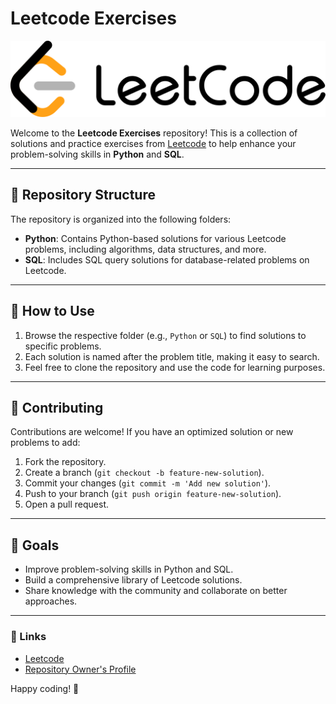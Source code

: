 # Leetcode Exercises

![Leetcode Banner](IMG/leetcode%20banner.png)

Welcome to the **Leetcode Exercises** repository! This is a collection of solutions and practice exercises from [Leetcode](https://leetcode.com/) to help enhance your problem-solving skills in **Python** and **SQL**.

---

## 📂 Repository Structure

The repository is organized into the following folders:

- **Python**: Contains Python-based solutions for various Leetcode problems, including algorithms, data structures, and more.
- **SQL**: Includes SQL query solutions for database-related problems on Leetcode.

---

## 🚀 How to Use

1. Browse the respective folder (e.g., `Python` or `SQL`) to find solutions to specific problems.
2. Each solution is named after the problem title, making it easy to search.
3. Feel free to clone the repository and use the code for learning purposes.

---

## 📝 Contributing

Contributions are welcome! If you have an optimized solution or new problems to add:
1. Fork the repository.
2. Create a branch (`git checkout -b feature-new-solution`).
3. Commit your changes (`git commit -m 'Add new solution'`).
4. Push to your branch (`git push origin feature-new-solution`).
5. Open a pull request.

---

## 📌 Goals

- Improve problem-solving skills in Python and SQL.
- Build a comprehensive library of Leetcode solutions.
- Share knowledge with the community and collaborate on better approaches.

---



### 🔗 Links
- [Leetcode](https://leetcode.com/)
- [Repository Owner's Profile](https://github.com/Azmary413)

Happy coding! 🚀
